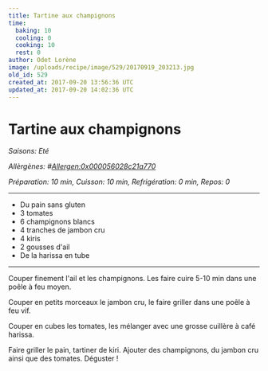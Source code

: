 ```yaml
---
title: Tartine aux champignons
time:
  baking: 10
  cooling: 0
  cooking: 10
  rest: 0
author: Odet Lorène
image: /uploads/recipe/image/529/20170919_203213.jpg
old_id: 529
created_at: 2017-09-20 13:56:36 UTC
updated_at: 2017-09-20 14:02:36 UTC
---
```


# Tartine aux champignons



*Saisons: Eté*

*Allèrgènes: #<Allergen:0x000056028c21a770>*

*Préparation: 10 min, Cuisson: 10 min, Refrigération: 0 min, Repos: 0*

---

- Du pain sans gluten
- 3 tomates
- 6 champignons blancs
- 4 tranches de jambon cru
- 4 kiris
- 2 gousses d'ail
- De la harissa en tube

---

Couper finement l'ail et les champignons. Les faire cuire 5-10 min dans une poêle à feu moyen.

Couper en petits morceaux le jambon cru, le faire griller dans une poêle à feu vif.

Couper en cubes les tomates, les mélanger avec une grosse cuillère à café harissa.

Faire griller le pain, tartiner de kiri. Ajouter des champignons, du jambon cru ainsi que des tomates. Déguster ! 
